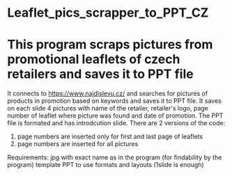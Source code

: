 # Leaflet_pics_scrapper_to_PPT_CZ
# This program scraps pictures from promotional leaflets of czech retailers and saves it to PPT file

It connects to https://www.najdislevu.cz/ and searches for pictures of products in promotion based on keywords and saves it to PPT file.
It saves on each slide 4 pictures with name of the retailer, retailer's logo, page number of leaflet where picture was found and date of promotion.
The PPT file is formated and has introdcution slide.
There are 2 versions of the code: 
  1) page numbers are inserted only for first and last page of leaflets
  2) page numbers are inserted for all pictures

Requirements:
  jpg with exact name as in the program (for findability by the program)
  template PPT to use formats and layouts (1slide is enough)
